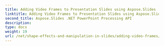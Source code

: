 ```yaml
---
title: Adding Video Frames to Presentation Slides using Aspose.Slides
linktitle: Adding Video Frames to Presentation Slides using Aspose.Slides
second_title: Aspose.Slides .NET PowerPoint Processing API
description: 
type: docs
weight: 19
url: /net/shape-effects-and-manipulation-in-slides/adding-video-frames/
---
```

